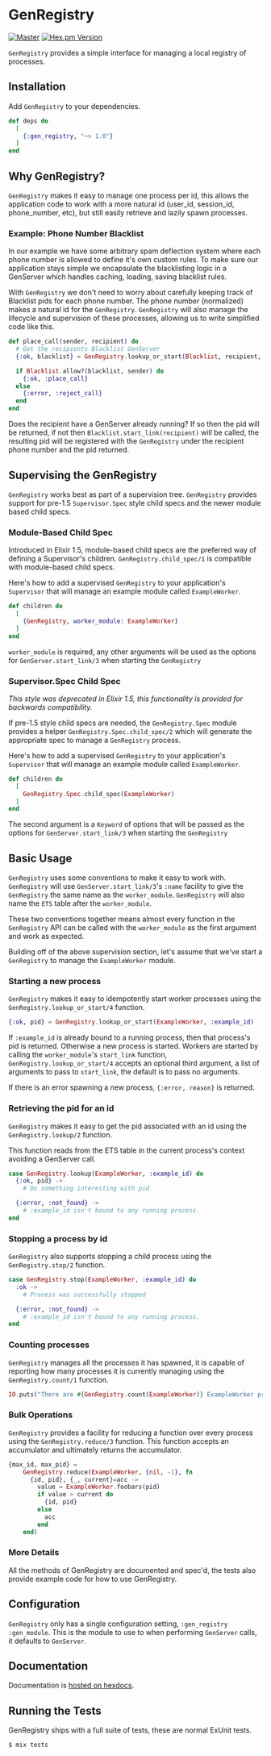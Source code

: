 # GenRegistry

[![Master](https://travis-ci.org/discord/gen_registry.svg?branch=master)](https://travis-ci.org/discord/gen_registry)
[![Hex.pm Version](http://img.shields.io/hexpm/v/gen_registry.svg?style=flat)](https://hex.pm/packages/gen_registry)

`GenRegistry` provides a simple interface for managing a local registry of processes.

## Installation

Add `GenRegistry` to your dependencies.

```elixir
def deps do
  [
    {:gen_registry, "~> 1.0"}
  ]
end
```

## Why GenRegistry?

`GenRegistry` makes it easy to manage one process per id, this allows the application code to work
with a more natural id (user_id, session_id, phone_number, etc), but still easily retrieve and
lazily spawn processes.

### Example: Phone Number Blacklist

In our example we have some arbitrary spam deflection system where each phone number is allowed to
define it's own custom rules.  To make sure our application stays simple we encapsulate the
blacklisting logic in a GenServer which handles caching, loading, saving blacklist rules.

With `GenRegistry` we don't need to worry about carefully keeping track of Blacklist pids for each
phone number.  The phone number (normalized) makes a natural id for the `GenRegistry`.
`GenRegistry` will also manage the lifecycle and supervision of these processes, allowing us to
write simplified code like this.

```elixir
def place_call(sender, recipient) do
  # Get the recipients Blacklist GenServer
  {:ok, blacklist} = GenRegistry.lookup_or_start(Blacklist, recipient, [recipient])

  if Blacklist.allow?(blacklist, sender) do
    {:ok, :place_call}
  else
    {:error, :reject_call}
  end
end
```

Does the recipient have a GenServer already running? If so then the pid will be returned, if not
then `Blacklist.start_link(recipient)` will be called, the resulting pid will be registered with
the `GenRegistry` under the recipient phone number and the pid returned.

## Supervising the GenRegistry

`GenRegistry` works best as part of a supervision tree.  `GenRegistry` provides support for
pre-1.5 `Supervisor.Spec` style child specs and the newer module based child specs.

### Module-Based Child Spec

Introduced in Elixir 1.5, module-based child specs are the preferred way of defining a
Supervisor's children.  `GenRegistry.child_spec/1` is compatible with module-based child specs.

Here's how to add a supervised `GenRegistry` to your application's `Supervisor` that will manage
an example module called `ExampleWorker`.

```elixir
def children do
  [
    {GenRegistry, worker_module: ExampleWorker}
  ]
end
```

`worker_module` is required, any other arguments will be used as the options for
`GenServer.start_link/3` when starting the `GenRegistry`

### Supervisor.Spec Child Spec

_This style was deprecated in Elixir 1.5, this functionality is provided for backwards
compatibility._

If pre-1.5 style child specs are needed, the `GenRegistry.Spec` module provides a helper
`GenRegistry.Spec.child_spec/2` which will generate the appropriate spec to manage a `GenRegistry`
process.

Here's how to add a supervised `GenRegistry` to your application's `Supervisor` that will manage
an example module called `ExampleWorker`.

```elixir
def children do
  [
    GenRegistry.Spec.child_spec(ExampleWorker)
  ]
end
```

The second argument is a `Keyword` of options that will be passed as the options for
`GenServer.start_link/3` when starting the `GenRegistry`

## Basic Usage

`GenRegistry` uses some conventions to make it easy to work with.  `GenRegistry` will use
`GenServer.start_link/3`'s `:name` facility to give the `GenRegistry` the same name as the
`worker_module`.  `GenRegistry` will also name the `ETS` table after the `worker_module`.

These two conventions together means almost every function in the `GenRegistry` API can be called
with the `worker_module` as the first argument and work as expected.

Building off of the above supervision section, let's assume that we've start a `GenRegistry` to
manage the `ExampleWorker` module.

### Starting a new process

`GenRegistry` makes it easy to idempotently start worker processes using the
`GenRegistry.lookup_or_start/4` function.

```elixir
{:ok, pid} = GenRegistry.lookup_or_start(ExampleWorker, :example_id)
```

If `:example_id` is already bound to a running process, then that process's pid is returned.
Otherwise a new process is started.  Workers are started by calling the `worker_module`'s
`start_link` function, `GenRegistry.lookup_or_start/4` accepts an optional third argument, a list
of arguments to pass to `start_link`, the default is to pass no arguments.

If there is an error spawning a new process, `{:error, reason}` is returned.

### Retrieving the pid for an id

`GenRegistry` makes it easy to get the pid associated with an id using the `GenRegistry.lookup/2`
function.

This function reads from the ETS table in the current process's context avoiding a GenServer call.

```elixir
case GenRegistry.lookup(ExampleWorker, :example_id) do
  {:ok, pid} ->
    # Do something interesting with pid

  {:error, :not_found} ->
    # :example_id isn't bound to any running process.
end
```

### Stopping a process by id

`GenRegistry` also supports stopping a child process using the `GenRegistry.stop/2` function.

```elixir
case GenRegistry.stop(ExampleWorker, :example_id) do
  :ok ->
    # Process was successfully stopped

  {:error, :not_found} ->
    # :example_id isn't bound to any running process.
end
```

### Counting processes

`GenRegistry` manages all the processes it has spawned, it is capable of reporting how many
processes it is currently managing using the `GenRegistry.count/1` function.

```elixir
IO.puts("There are #{GenRegistry.count(ExampleWorker)} ExampleWorker processes")
```

### Bulk Operations

`GenRegistry` provides a facility for reducing a function over every process using the
`GenRegistry.reduce/3` function.  This function accepts an accumulator and ultimately returns the
accumulator.

```elixir
{max_id, max_pid} =
    GenRegistry.reduce(ExampleWorker, {nil, -1}, fn
      {id, pid}, {_, current}=acc ->
        value = ExampleWorker.foobars(pid)
        if value > current do
          {id, pid}
        else
          acc
        end
    end)
```

### More Details

All the methods of GenRegistry are documented and spec'd, the tests also provide example code for
how to use GenRegistry.

## Configuration

`GenRegistry` only has a single configuration setting, `:gen_registry` `:gen_module`.  This is the
module to use to when performing `GenServer` calls, it defaults to `GenServer`.

## Documentation

Documentation is [hosted on hexdocs](https://hexdocs.pm/gen_registry).

## Running the Tests

GenRegistry ships with a full suite of tests, these are normal ExUnit tests.

```console
$ mix tests
```

